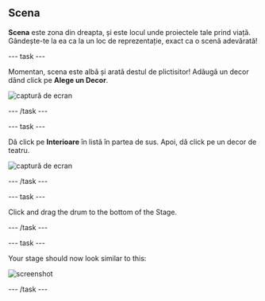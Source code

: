 ## Scena

**Scena** este zona din dreapta, și este locul unde proiectele tale prind viață. Gândește-te la ea ca la un loc de reprezentație, exact ca o scenă adevărată!

\--- task \---

Momentan, scena este albă și arată destul de plictisitor! Adăugă un decor dând click pe **Alege un Decor**.

![captură de ecran](images/band-stage-choose.png)

\--- /task \---

\--- task \---

Dă click pe **Interioare** în listă în partea de sus. Apoi, dă click pe un decor de teatru.

![captură de ecran](images/band-backdrop.png)

\--- /task \---

\--- task \---

Click and drag the drum to the bottom of the Stage.

\--- /task \---

\--- task \---

Your stage should now look similar to this:

![screenshot](images/band-stage.png)

\--- /task \---